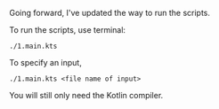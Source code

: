 Going forward, I've updated the way to run the scripts.

To run the scripts, use terminal:

```
./1.main.kts
```

To specify an input,

```
./1.main.kts <file name of input>
```

You will still only need the Kotlin compiler.